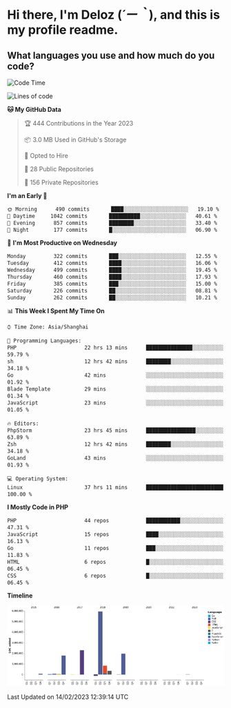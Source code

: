 # **Hi there, I'm Deloz (*´ー｀*), and this is my profile readme.**
<!--  [![Profile views](https://gpvc.arturio.dev/dank-del)](https://github.com/dank-del) -->
## **What languages you use and how much do you code?**

<!--START_SECTION:waka-->
![Code Time](http://img.shields.io/badge/Code%20Time-828%20hrs%2038%20mins-blue)

![Lines of code](https://img.shields.io/badge/From%20Hello%20World%20I%27ve%20Written-13%20Million%20lines%20of%20code-blue)

**🐱 My GitHub Data** 

> 🏆 444 Contributions in the Year 2023
 > 
> 📦 3.0 MB Used in GitHub's Storage 
 > 
> 💼 Opted to Hire
 > 
> 📜 28 Public Repositories 
 > 
> 🔑 156 Private Repositories  
 > 
**I'm an Early 🐤** 

```text
🌞 Morning      490 commits       ████░░░░░░░░░░░░░░░░░░░░░   19.10 % 
🌆 Daytime     1042 commits       ██████████░░░░░░░░░░░░░░░   40.61 % 
🌃 Evening      857 commits       ████████░░░░░░░░░░░░░░░░░   33.40 % 
🌙 Night        177 commits       █░░░░░░░░░░░░░░░░░░░░░░░░   06.90 % 

```
📅 **I'm Most Productive on Wednesday** 

```text
Monday         322 commits       ███░░░░░░░░░░░░░░░░░░░░░░   12.55 % 
Tuesday        412 commits       ████░░░░░░░░░░░░░░░░░░░░░   16.06 % 
Wednesday      499 commits       ████░░░░░░░░░░░░░░░░░░░░░   19.45 % 
Thursday       460 commits       ████░░░░░░░░░░░░░░░░░░░░░   17.93 % 
Friday         385 commits       ███░░░░░░░░░░░░░░░░░░░░░░   15.00 % 
Saturday       226 commits       ██░░░░░░░░░░░░░░░░░░░░░░░   08.81 % 
Sunday         262 commits       ██░░░░░░░░░░░░░░░░░░░░░░░   10.21 % 

```


📊 **This Week I Spent My Time On** 

```text
⌚︎ Time Zone: Asia/Shanghai

💬 Programming Languages: 
PHP                      22 hrs 13 mins      ███████████████░░░░░░░░░░   59.79 % 
sh                       12 hrs 42 mins      ████████░░░░░░░░░░░░░░░░░   34.18 % 
Go                       42 mins             ░░░░░░░░░░░░░░░░░░░░░░░░░   01.92 % 
Blade Template           29 mins             ░░░░░░░░░░░░░░░░░░░░░░░░░   01.34 % 
JavaScript               23 mins             ░░░░░░░░░░░░░░░░░░░░░░░░░   01.05 % 

🔥 Editors: 
PhpStorm                 23 hrs 45 mins      ████████████████░░░░░░░░░   63.89 % 
Zsh                      12 hrs 42 mins      ████████░░░░░░░░░░░░░░░░░   34.18 % 
GoLand                   43 mins             ░░░░░░░░░░░░░░░░░░░░░░░░░   01.93 % 

💻 Operating System: 
Linux                    37 hrs 11 mins      █████████████████████████   100.00 % 

```

**I Mostly Code in PHP** 

```text
PHP                      44 repos            ███████████░░░░░░░░░░░░░░   47.31 % 
JavaScript               15 repos            ████░░░░░░░░░░░░░░░░░░░░░   16.13 % 
Go                       11 repos            ███░░░░░░░░░░░░░░░░░░░░░░   11.83 % 
HTML                     6 repos             █░░░░░░░░░░░░░░░░░░░░░░░░   06.45 % 
CSS                      6 repos             █░░░░░░░░░░░░░░░░░░░░░░░░   06.45 % 

```


**Timeline**

![Chart not found](https://raw.githubusercontent.com/deloz/deloz/main/charts/bar_graph.png) 


 Last Updated on 14/02/2023 12:39:14 UTC
<!--END_SECTION:waka-->
